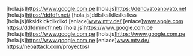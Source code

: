 [hola.js]https://www.google.com.pe
[hola.js]https://denovatoanovato.net
[hola.js]https://ddfdfr.net/
[hola.js]ddlslkslklkslkslkss
[hola.js]ñksldkldkdlkdlkd
[enlace]www.mtv.de/
[enlace]www.apple.com
https://ddfdmindfr.net/
[hola.js]https://www.google.com.pe
[hola.js]https://www.google.com.pe
[hola.js]https://www.google.com.pe
[hola.js]https://www.google.com.pe
[enlace]www.mtv.de/
https://neoattack.com/proyectos/